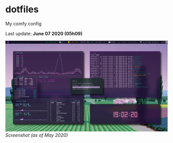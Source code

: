 # dotfiles
My comfy config

Last update: **June 07 2020 (05h09)**

![screenshot](https://github.com/arthurmassanes/dotfiles/blob/master/screenshots/sakura.png)
_Screenshot (as of May 2020)_
